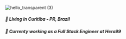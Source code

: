 
![hello_transparent (3)](https://i.imgur.com/3oD6Ym6.png)

<h5 align="left">
  📌  Living in <b>Curitiba - PR</b>, <b>Brazil</b>  
</h5>

<h5 align="left">💼 Currenty working as a Full Stack Engineer at Hero99 </h5>
